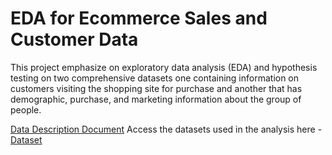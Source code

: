 # EDA for Ecommerce Sales and Customer Data
This project emphasize on exploratory data analysis (EDA) and hypothesis testing on two comprehensive datasets one containing information on customers visiting the shopping site for purchase and another that has demographic, purchase, and marketing information about the group of people.

[Data Description Document](https://docs.google.com/document/d/1y7xJ18ULb3M8RWi9ys3_BhNuYkycjDJLZGUXPQ_QlYY/edit?usp=sharing)
Access the datasets used in the analysis here - [Dataset](https://drive.google.com/drive/folders/10st_YgA7FSEx_aJEK6v2cqxzJphtloKW?usp=sharing)
